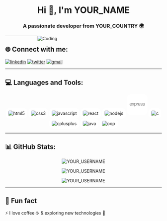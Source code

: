 <!-- Profile Header -->
<h1 align="center">Hi 👋, I'm YOUR_NAME</h1>
<h3 align="center">A passionate developer from YOUR_COUNTRY 🌍</h3>

<img align="right" alt="Coding" width="400" src="https://raw.githubusercontent.com/mohitCodz/mohitCodz/main/coding.gif" />

---

## 🌐 Connect with me:
<p align="left">
<a href="https://linkedin.com/in/YOUR_LINKEDIN" target="blank"><img align="center" src="https://cdn.jsdelivr.net/gh/devicons/devicon/icons/linkedin/linkedin-original.svg" alt="linkedin" height="30" width="30" /></a>
<a href="https://twitter.com/YOUR_TWITTER" target="blank"><img align="center" src="https://cdn.jsdelivr.net/gh/devicons/devicon/icons/twitter/twitter-original.svg" alt="twitter" height="30" width="30" /></a>
<a href="mailto:YOUR_EMAIL"><img align="center" src="https://cdn.jsdelivr.net/gh/devicons/devicon/icons/google/google-original.svg" alt="gmail" height="30" width="30" /></a>
</p>

---

## 💻 Languages and Tools:
<p align="center"> 
  <!-- HTML -->
  <img src="https://cdn.jsdelivr.net/gh/devicons/devicon/icons/html5/html5-original.svg" alt="html5" width="50" height="50" style="background-color:#ffffff; padding:8px; border-radius:12px;"/>
  
  <!-- CSS -->
  <img src="https://cdn.jsdelivr.net/gh/devicons/devicon/icons/css3/css3-original.svg" alt="css3" width="50" height="50" style="background-color:#ffffff; padding:8px; border-radius:12px;"/>
  
  <!-- JavaScript -->
  <img src="https://cdn.jsdelivr.net/gh/devicons/devicon/icons/javascript/javascript-original.svg" alt="javascript" width="50" height="50" style="background-color:#ffffff; padding:8px; border-radius:12px;"/>
  
  <!-- React -->
  <img src="https://cdn.jsdelivr.net/gh/devicons/devicon/icons/react/react-original.svg" alt="react" width="50" height="50" style="background-color:#ffffff; padding:8px; border-radius:12px;"/>
  
  <!-- Node.js -->
  <img src="https://cdn.jsdelivr.net/gh/devicons/devicon/icons/nodejs/nodejs-original.svg" alt="nodejs" width="50" height="50" style="background-color:#ffffff; padding:8px; border-radius:12px;"/>
  
  <!-- Express -->
  <img src="https://raw.githubusercontent.com/devicons/devicon/master/icons/express/express-original-wordmark.svg" alt="express" width="50" height="50" style="background-color:#ffffff; padding:8px; border-radius:12px;"/>
  
  <!-- C -->
  <img src="https://cdn.jsdelivr.net/gh/devicons/devicon/icons/c/c-original.svg" alt="c" width="50" height="50" style="background-color:#ffffff; padding:8px; border-radius:12px;"/>
  
  <!-- C++ -->
  <img src="https://cdn.jsdelivr.net/gh/devicons/devicon/icons/cplusplus/cplusplus-original.svg" alt="cplusplus" width="50" height="50" style="background-color:#ffffff; padding:8px; border-radius:12px;"/>
  
  <!-- Java -->
  <img src="https://cdn.jsdelivr.net/gh/devicons/devicon/icons/java/java-original.svg" alt="java" width="50" height="50" style="background-color:#ffffff; padding:8px; border-radius:12px;"/>
  
  <!-- OOP (Java icon as placeholder) -->
  <img src="https://cdn.jsdelivr.net/gh/devicons/devicon/icons/java/java-original.svg" alt="oop" width="50" height="50" style="background-color:#ffffff; padding:8px; border-radius:12px;"/>
</p>



---

## 📊 GitHub Stats:
<p align="center">
  <img src="https://github-readme-stats.vercel.app/api?username=mohitCodzz&show_icons=true&locale=en&theme=tokyonight" alt="YOUR_USERNAME" />
</p>

<p align="center">
  <img src="https://github-readme-streak-stats.herokuapp.com/?user=mohitCodzz&theme=tokyonight" alt="YOUR_USERNAME" />
</p>

<p align="center">
  <img src="https://github-profile-trophy.vercel.app/?username=mohitCodzz&theme=tokyonight&no-frame=true&row=1&column=6" alt="YOUR_USERNAME" />
</p>

---

## 🎯 Fun fact
⚡ I love coffee ☕ & exploring new technologies 🚀
